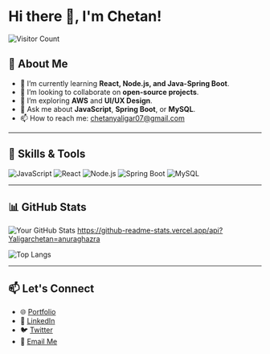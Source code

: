 # Hi there 👋, I'm Chetan!

![Visitor Count](https://komarev.com/ghpvc/?username=yourusername&color=blue)

## 🚀 About Me
- 🌱 I’m currently learning **React, Node.js, and Java-Spring Boot**.
- 👯 I’m looking to collaborate on **open-source projects**.
- 🤔 I’m exploring **AWS** and **UI/UX Design**.
- 💬 Ask me about **JavaScript**, **Spring Boot**, or **MySQL**.
- 📫 How to reach me: chetanyaligar07@gmail.com

---

## 🌟 Skills & Tools
![JavaScript](https://img.shields.io/badge/-JavaScript-F7DF1E?logo=javascript&logoColor=black)
![React](https://img.shields.io/badge/-React-61DAFB?logo=react&logoColor=white)
![Node.js](https://img.shields.io/badge/-Node.js-339933?logo=node.js&logoColor=white)
![Spring Boot](https://img.shields.io/badge/-Spring%20Boot-6DB33F?logo=spring&logoColor=white)
![MySQL](https://img.shields.io/badge/-MySQL-4479A1?logo=mysql&logoColor=white)

---

## 📊 GitHub Stats
![Your GitHub Stats](https://github-readme-stats.vercel.app/api?username=yourusername&show_icons=true&theme=radical)
https://github-readme-stats.vercel.app/api?Yaligarchetan=anuraghazra

![Top Langs](https://github-readme-stats.vercel.app/api/top-langs/?username=yourusername&layout=compact&theme=radical)

---

## 📫 Let's Connect
- 🌐 [Portfolio](https://yourportfolio.com)
- 💼 [LinkedIn](https://linkedin.com/in/yourusername)
- 🐦 [Twitter](https://twitter.com/yourusername)
- 📧 [Email Me](mailto:your.email@example.com)
